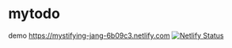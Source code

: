 # mytodo
demo https://mystifying-jang-6b09c3.netlify.com
[![Netlify Status](https://api.netlify.com/api/v1/badges/aea3b350-7893-4e93-a705-c17bcb892f5c/deploy-status)](https://app.netlify.com/sites/mystifying-jang-6b09c3/deploys)